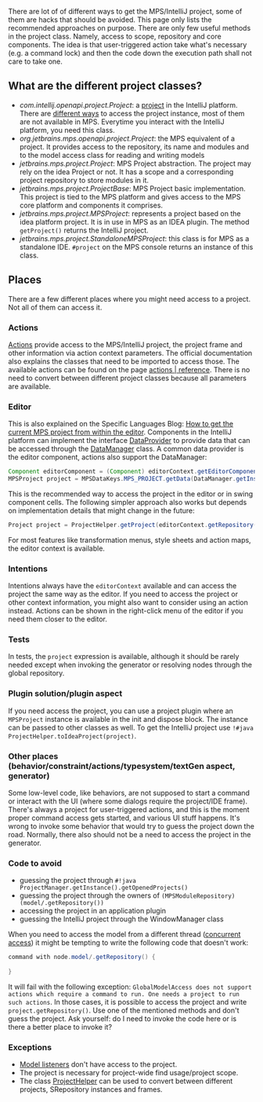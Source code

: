 There are lot of of different ways to get the MPS/IntelliJ project, some of them are hacks that should be avoided. This page
only lists the recommended approaches on purpose. There are only few useful methods in the project class. Namely, access to scope, repository and core components. The idea is that user-triggered action take what's necessary (e.g. a command lock) and then the code down the execution path shall not care to take one.

## What are the different project classes?

- *com.intellij.openapi.project.Project*: a [project](https://plugins.jetbrains.com/docs/intellij/project.html) in the IntelliJ platform. There are [different ways](https://plugins.jetbrains.com/docs/intellij/project.html#how-to-get-a-project-instance) to access the project instance, most of them are not available in MPS. Everytime you interact with the IntelliJ platform, you need this class.
- *org.jetbrains.mps.openapi.project.Project*: the MPS equivalent of a project. It provides access to the repository, its name and modules and to the model access class for reading and writing models
- *jetbrains.mps.project.Project*:  MPS Project abstraction. The project may rely on the idea Project or not. It has a scope and a corresponding project repository to store modules in it.
- *jetbrains.mps.project.ProjectBase*: MPS Project basic implementation. This project is tied to the MPS platform and gives access to the MPS core platform and components it comprises.
- *jetbrains.mps.project.MPSProject*: represents a project based on the idea platform project. It is in use in MPS as an IDEA plugin. The method `getProject()` returns the IntelliJ project.
- *jetbrains.mps.project.StandaloneMPSProject*: this class is for MPS as a standalone IDE. `#project` on the MPS console returns an instance of this class.

## Places

There are a few different places where you might need access to a project. Not all of them can access it.

### Actions

[Actions](https://www.jetbrains.com/help/mps/plugin.html#actionsandactiongroups) provide access to the MPS/IntelliJ project,
the project frame and other information via action context parameters. The official documentation also explains the classes that
need to be imported to access those. The available actions can be found on the page [actions | reference](../reference/actions.md).
There is no need to convert between different project classes because all parameters are available.

### Editor

This is also explained on the Specific Languages Blog: [How to get the current MPS project from within the editor](https://specificlanguages.com/posts/how-to-get-current-project-from-editor/). Components in the IntelliJ platform can implement the interface [DataProvider](http://127.0.0.1:63320/node?ref=498d89d2-c2e9-11e2-ad49-6cf049e62fe5%2Fjava%3Acom.intellij.openapi.actionSystem%28MPS.IDEA%2F%29%2F%7EDataProvider)
to provide data that can be accessed through the [DataManager](http://127.0.0.1:63320/node?ref=498d89d2-c2e9-11e2-ad49-6cf049e62fe5%2Fjava%3Acom.intellij.ide%28MPS.IDEA%2F%29%2F%7EDataManager) class. A common data provider is the editor component, actions also support the DataManager:

```java
Component editorComponent = (Component) editorContext.getEditorComponent();
MPSProject project = MPSDataKeys.MPS_PROJECT.getData(DataManager.getInstance().getDataContext(component));
```
This is the recommended way to access the project in the editor or in swing component cells. The following simpler approach
also works but depends on implementation details that might change in the future:

```java
Project project = ProjectHelper.getProject(editorContext.getRepository());
```

For most features like transformation menus, style sheets and action maps, the editor context is available.

### Intentions

Intentions always have the `editorContext` available and can access the project the same way as the editor. If you need to
access the project or other context information, you might also want to consider using an action instead. Actions can be shown
in the right-click menu of the editor if you need them closer to the editor.

### Tests

In tests, the `project` expression is available, although it should be rarely needed except when invoking the generator or resolving
nodes through the global repository.

### Plugin solution/plugin aspect

If you need access the project, you can use a project plugin where an `MPSProject` instance is available in the init and dispose block.
The instance can be passed to other classes as well. To get the IntelliJ project use `!#java ProjectHelper.toIdeaProject(project)`.

### Other places (behavior/constraint/actions/typesystem/textGen aspect, generator)

Some low-level code, like behaviors, are not supposed to start a command or interact with the UI (where some dialogs require the project/IDE frame). There's always a project for user-triggered actions, and this is the moment proper command access gets started, and various UI stuff happens. It's wrong to invoke some behavior that would try to guess the project down the road. Normally, there also should not be a need to access the project in the generator.

### Code to avoid

- guessing the project through `#!java ProjectManager.getInstance().getOpenedProjects()`
- guessing the project through the owners of `(MPSModuleRepository) (model/.getRepository())`
- accessing the project in an application plugin
- guessing the IntelliJ project through the WindowManager class

When you need to access the model from a different thread ([concurrent access](https://www.jetbrains.com/help/mps/open-api-accessing-models-from-code.html#concurrentaccess)) it might be tempting to write the following code that doesn't work:

```java
command with node.model/.getRepository() {
    
}
```

It will fail with the following exception: `GlobalModelAccess does not support actions which require a command to run. One needs a project to run such actions`. In those cases, it is possible to access the project and write `project.getRepository()`. Use one of the mentioned methods and don't guess the project. Ask yourself: do I need to invoke the code here or is there a better place to invoke it?

### Exceptions

- [Model listeners](https://jetbrains.github.io/MPS-extensions/extensions/utils/model-listener/) don't have access to the project.
- The project is necessary for project-wide find usage/project scope.
- The class [ProjectHelper](http://127.0.0.1:63320/node?ref=742f6602-5a2f-4313-aa6e-ae1cd4ffdc61%2Fjava%3Ajetbrains.mps.ide.project%28MPS.Platform%2F%29%2F%7EProjectHelper) can be used to convert between different projects, SRepository instances and frames.
